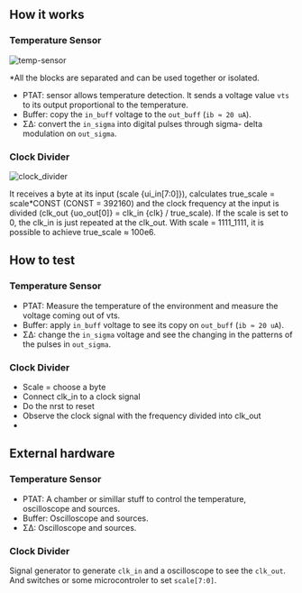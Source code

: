 <!---

This file is used to generate your project datasheet. Please fill in the information below and delete any unused
sections.

You can also include images in this folder and reference them in the markdown. Each image must be less than
512 kb in size, and the combined size of all images must be less than 1 MB.
-->

## How it works

### Temperature Sensor

![temp-sensor](https://github.com/user-attachments/assets/0490bdac-2320-46e7-90c4-0c3018b3db76)

*All the blocks are separated and can be used together or isolated.

- PTAT: sensor allows temperature detection. It sends a voltage value `vts` to its output proportional to the temperature.
- Buffer: copy the `in_buff` voltage to the `out_buff` (`ib ≈ 20 uA`).
- Σ∆: convert the `in_sigma` into digital pulses through sigma- delta modulation on `out_sigma`. 

### Clock Divider

![clock_divider](https://github.com/user-attachments/assets/85d75cce-3411-4b20-87f7-3f82fa0a16e9)

It receives a byte at its input (scale {ui_in[7:0]}), calculates true_scale = scale*CONST (CONST = 392160) and the clock frequency at the input is divided (clk_out {uo_out[0]} = clk_in {clk} / true_scale). If the scale is set to 0, the clk_in is just repeated at the clk_out. With scale = 1111_1111, it is possible to achieve true_scale ≈ 100e6.

## How to test

### Temperature Sensor

- PTAT: Measure the temperature of the environment and measure the voltage coming out of vts.
- Buffer: apply `in_buff` voltage to see its copy on `out_buff` (`ib ≈ 20 uA`).
- Σ∆: change the `in_sigma` voltage and see the changing in the patterns of the pulses in `out_sigma`. 

### Clock Divider

- Scale = choose a byte
- Connect clk_in to a clock signal
- Do the nrst to reset
- Observe the clock signal with the frequency divided into clk_out
- 
## External hardware

### Temperature Sensor

- PTAT: A chamber or simillar stuff to control the temperature, oscilloscope and sources.
- Buffer: Oscilloscope and sources.
- Σ∆: Oscilloscope and sources.

### Clock Divider

Signal generator to generate `clk_in` and a oscilloscope to see the `clk_out`. And switches or some microcontroler to set `scale[7:0]`.

